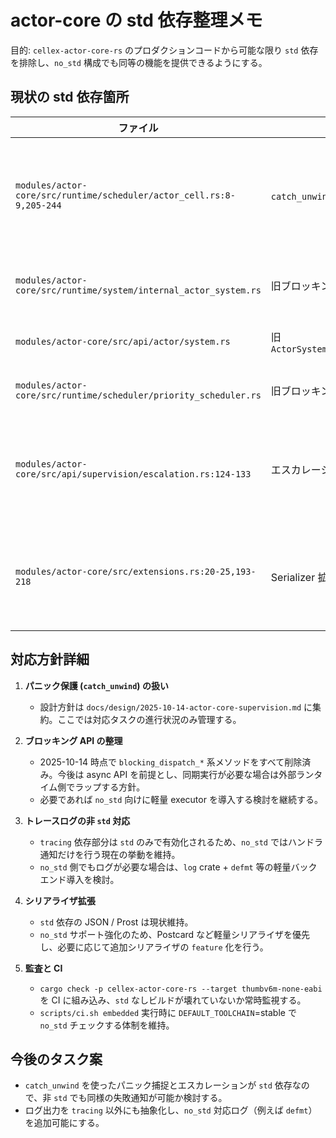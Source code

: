 # actor-core の std 依存整理メモ

目的: `cellex-actor-core-rs` のプロダクションコードから可能な限り `std` 依存を排除し、`no_std` 構成でも同等の機能を提供できるようにする。

## 現状の std 依存箇所

| ファイル | 対象行 | 役割 | 対応方針 |
| --- | --- | --- | --- |
| `modules/actor-core/src/runtime/scheduler/actor_cell.rs:8-9,205-244` | `catch_unwind` でハンドラを保護 | `std::panic::{catch_unwind, AssertUnwindSafe}` を使用 | - `cfg(feature = "std")` 下では現行実装を維持<br>- `no_std` では既に別ブロックがあるが、要件に応じて `core::panic::PanicInfo` を利用したフォールバックを検討する。 |
| `modules/actor-core/src/runtime/system/internal_actor_system.rs` | 旧ブロッキングディスパッチ API | `futures::executor::block_on` 依存（削除済み） | 2025-10-14 に `blocking_dispatch_*` を削除し、async API のみ提供。追加対応不要。 |
| `modules/actor-core/src/api/actor/system.rs` | 旧 `ActorSystem::blocking_dispatch_*` | 内部ブロッキング API のラッパ（削除済み） | 2025-10-14 に削除済み。ドキュメント更新のみ追随。 |
| `modules/actor-core/src/runtime/scheduler/priority_scheduler.rs` | 旧ブロッキングディスパッチ実装 | `futures::executor::block_on` / `tracing::warn!` 依存（削除済み） | 2025-10-14 に削除済み。非同期経路のみ維持。 |
| `modules/actor-core/src/api/supervision/escalation.rs:124-133` | エスカレーション時のログ出力 | `tracing::error!` を `std` 条件付きで使用 | - `tracing` に `std` が必要なため、`cfg(feature = "std")` ブロックを維持。<br>- `no_std` ではハンドラー / リスナー通知のみ行い、ログは省略。 |
| `modules/actor-core/src/extensions.rs:20-25,193-218` | Serializer 拡張 | JSON / Prost serializer の登録 | - これらクレートが `std` 前提のため、`std` 機能時のみ登録。<br>- `no_std` 用に Postcard (`cfg(feature = "postcard")`) を整備済み。 |

## 対応方針詳細

1. **パニック保護 (`catch_unwind`) の扱い**  
   - 設計方針は `docs/design/2025-10-14-actor-core-supervision.md` に集約。ここでは対応タスクの進行状況のみ管理する。

2. **ブロッキング API の整理**  
   - 2025-10-14 時点で `blocking_dispatch_*` 系メソッドをすべて削除済み。今後は async API を前提とし、同期実行が必要な場合は外部ランタイム側でラップする方針。
   - 必要であれば `no_std` 向けに軽量 executor を導入する検討を継続する。

3. **トレースログの非 `std` 対応**  
   - `tracing` 依存部分は `std` のみで有効化されるため、`no_std` ではハンドラ通知だけを行う現在の挙動を維持。
   - `no_std` 側でもログが必要な場合は、`log` crate + `defmt` 等の軽量バックエンド導入を検討。

4. **シリアライザ拡張**  
   - `std` 依存の JSON / Prost は現状維持。
   - `no_std` サポート強化のため、Postcard など軽量シリアライザを優先し、必要に応じて追加シリアライザの `feature` 化を行う。

4. **監査と CI**  
   - `cargo check -p cellex-actor-core-rs --target thumbv6m-none-eabi` を CI に組み込み、`std` なしビルドが壊れていないか常時監視する。
   - `scripts/ci.sh embedded` 実行時に `DEFAULT_TOOLCHAIN`=stable で `no_std` チェックする体制を維持。

## 今後のタスク案

- `catch_unwind` を使ったパニック捕捉とエスカレーションが `std` 依存なので、非 `std` でも同様の失敗通知が可能か検討する。
- ログ出力を `tracing` 以外にも抽象化し、`no_std` 対応ログ（例えば `defmt`）を追加可能にする。
